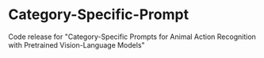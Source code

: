 # Category-Specific-Prompt
Code release for "Category-Specific Prompts for Animal Action Recognition with Pretrained Vision-Language Models"
